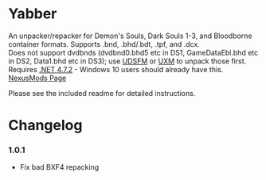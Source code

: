 # Yabber
An unpacker/repacker for Demon's Souls, Dark Souls 1-3, and Bloodborne container formats. Supports .bnd, .bhd/.bdt, .tpf, and .dcx.  
Does not support dvdbnds (dvdbnd0.bhd5 etc in DS1, GameDataEbl.bhd etc in DS2, Data1.bhd etc in DS3); use [UDSFM](https://www.nexusmods.com/darksouls/mods/1304) or [UXM](https://www.nexusmods.com/darksouls3/mods/286) to unpack those first.  
Requires [.NET 4.7.2](https://www.microsoft.com/net/download/thank-you/net472) - Windows 10 users should already have this.  
[NexusMods Page](https://www.nexusmods.com/darksouls3/mods/305)  

Please see the included readme for detailed instructions.

# Changelog
### 1.0.1
* Fix bad BXF4 repacking